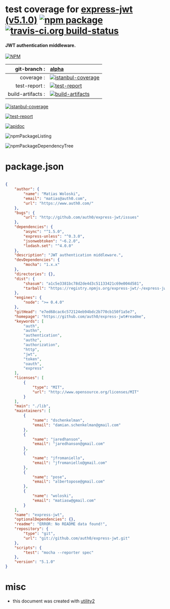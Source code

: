 # test coverage for  [express-jwt (v5.1.0)](https://github.com/auth0/express-jwt#readme)  [![npm package](https://img.shields.io/npm/v/npmtest-express-jwt.svg?style=flat-square)](https://www.npmjs.org/package/npmtest-express-jwt) [![travis-ci.org build-status](https://api.travis-ci.org/npmtest/node-npmtest-express-jwt.svg)](https://travis-ci.org/npmtest/node-npmtest-express-jwt)
#### JWT authentication middleware.

[![NPM](https://nodei.co/npm/express-jwt.png?downloads=true)](https://www.npmjs.com/package/express-jwt)

| git-branch : | [alpha](https://github.com/npmtest/node-npmtest-express-jwt/tree/alpha)|
|--:|:--|
| coverage : | [![istanbul-coverage](https://npmtest.github.io/node-npmtest-express-jwt/build/coverage.badge.svg)](https://npmtest.github.io/node-npmtest-express-jwt/build/coverage.html/index.html)|
| test-report : | [![test-report](https://npmtest.github.io/node-npmtest-express-jwt/build/test-report.badge.svg)](https://npmtest.github.io/node-npmtest-express-jwt/build/test-report.html)|
| build-artifacts : | [![build-artifacts](https://npmtest.github.io/node-npmtest-express-jwt/glyphicons_144_folder_open.png)](https://github.com/npmtest/node-npmtest-express-jwt/tree/gh-pages/build)|

[![istanbul-coverage](https://npmtest.github.io/node-npmtest-express-jwt/build/screenCapture.buildCustomOrg.browser.coverage.html.png)](https://npmtest.github.io/node-npmtest-express-jwt/build/coverage.html/index.html)

[![test-report](https://npmtest.github.io/node-npmtest-express-jwt/build/screenCapture.buildCustomOrg.browser.%252Fhome%252Ftravis%252Fbuild%252Fnpmtest%252Fnode-npmtest-express-jwt%252Ftmp%252Fbuild%252Ftest-report.html.png)](https://npmtest.github.io/node-npmtest-express-jwt/build/test-report.html)

[![apidoc](https://npmdoc.github.io/node-npmdoc-express-jwt/build/screenCapture.buildApidoc.browser.%252Fhome%252Ftravis%252Fbuild%252Fnpmdoc%252Fnode-npmdoc-express-jwt%252Ftmp%252Fbuild%252Fapidoc.html.png)](https://npmdoc.github.io/node-npmdoc-express-jwt/build/apidoc.html)

![npmPackageListing](https://npmtest.github.io/node-npmtest-express-jwt/build/screenCapture.npmPackageListing.svg)

![npmPackageDependencyTree](https://npmtest.github.io/node-npmtest-express-jwt/build/screenCapture.npmPackageDependencyTree.svg)



# package.json

```json

{
    "author": {
        "name": "Matias Woloski",
        "email": "matias@auth0.com",
        "url": "https://www.auth0.com/"
    },
    "bugs": {
        "url": "http://github.com/auth0/express-jwt/issues"
    },
    "dependencies": {
        "async": "^1.5.0",
        "express-unless": "^0.3.0",
        "jsonwebtoken": "~6.2.0",
        "lodash.set": "^4.0.0"
    },
    "description": "JWT authentication middleware.",
    "devDependencies": {
        "mocha": "1.x.x"
    },
    "directories": {},
    "dist": {
        "shasum": "a1c5e3381bc78d2de4d3c51133421c69e004d581",
        "tarball": "https://registry.npmjs.org/express-jwt/-/express-jwt-5.1.0.tgz"
    },
    "engines": {
        "node": ">= 0.4.0"
    },
    "gitHead": "e7ed68cac6c572124eb94bdc2b770cb150f1a5e7",
    "homepage": "https://github.com/auth0/express-jwt#readme",
    "keywords": [
        "auth",
        "authn",
        "authentication",
        "authz",
        "authorization",
        "http",
        "jwt",
        "token",
        "oauth",
        "express"
    ],
    "licenses": [
        {
            "type": "MIT",
            "url": "http://www.opensource.org/licenses/MIT"
        }
    ],
    "main": "./lib",
    "maintainers": [
        {
            "name": "dschenkelman",
            "email": "damian.schenkelman@gmail.com"
        },
        {
            "name": "jaredhanson",
            "email": "jaredhanson@gmail.com"
        },
        {
            "name": "jfromaniello",
            "email": "jfromaniello@gmail.com"
        },
        {
            "name": "pose",
            "email": "albertopose@gmail.com"
        },
        {
            "name": "woloski",
            "email": "matiasw@gmail.com"
        }
    ],
    "name": "express-jwt",
    "optionalDependencies": {},
    "readme": "ERROR: No README data found!",
    "repository": {
        "type": "git",
        "url": "git://github.com/auth0/express-jwt.git"
    },
    "scripts": {
        "test": "mocha --reporter spec"
    },
    "version": "5.1.0"
}
```



# misc
- this document was created with [utility2](https://github.com/kaizhu256/node-utility2)
